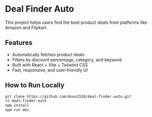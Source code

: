 # Deal Finder Auto

This project helps users find the best product deals from platforms like Amazon and Flipkart.

## Features

- Automatically fetches product deals
- Filters by discount percentage, category, and keyword
- Built with React + Vite + Tailwind CSS
- Fast, responsive, and user-friendly UI

## How to Run Locally

```bash
git clone https://github.com/Annu1528/deal-finder-auto.git
cd deal-finder-auto
npm install
npm run dev


